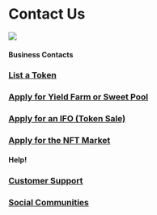 # Contact Us

![](<../.gitbook/assets/docs masthead (20).png>)

####

#### Business Contacts

### [List a Token](business-partnerships.md#exchange)

### [Apply for Yield Farm or Sweet Pool](business-partnerships.md#farms-and-sweet-pools)

### [Apply for an IFO (Token Sale)](business-partnerships.md#ifos-token-sales)

### [Apply for the NFT Market](nft-market-applications.md)

####

#### Help!

### [Customer Support](customer-support.md#there-is-no-customer-support-for-pancakeswap)

### [Social Communities](telegram.md)

